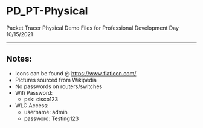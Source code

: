 # PD_PT-Physical
Packet Tracer Physical Demo Files for Professional Development Day 10/15/2021
- - - -
## Notes: ##
- Icons can be found @ https://www.flaticon.com/
- Pictures sourced from Wikipedia
- No passwords on routers/switches
- Wifi Password:
  - psk: cisco123
- WLC Access:
  - username: admin
  - password: Testing123